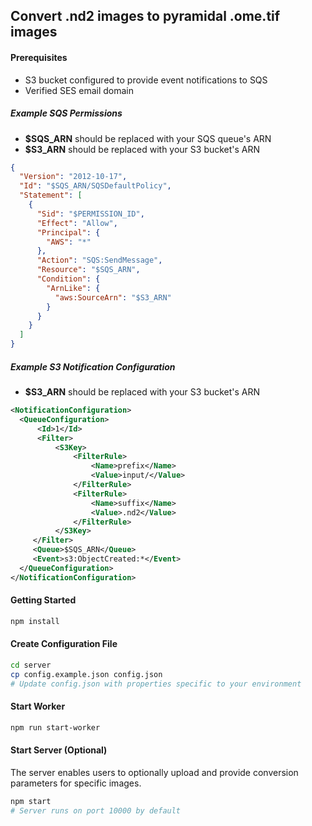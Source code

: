 ## Convert .nd2 images to pyramidal .ome.tif images

#### Prerequisites
- S3 bucket configured to provide event notifications to SQS
- Verified SES email domain

##### Example SQS Permissions
- **$SQS_ARN** should be replaced with your SQS queue's ARN
- **$S3_ARN** should be replaced with your S3 bucket's ARN

```json
{
  "Version": "2012-10-17",
  "Id": "$SQS_ARN/SQSDefaultPolicy",
  "Statement": [
    {
      "Sid": "$PERMISSION_ID",
      "Effect": "Allow",
      "Principal": {
        "AWS": "*"
      },
      "Action": "SQS:SendMessage",
      "Resource": "$SQS_ARN",
      "Condition": {
        "ArnLike": {
          "aws:SourceArn": "$S3_ARN"
        }
      }
    }
  ]
}
```

##### Example S3 Notification Configuration
- **$S3_ARN** should be replaced with your S3 bucket's ARN

```xml
<NotificationConfiguration>
  <QueueConfiguration>
      <Id>1</Id>
      <Filter>
          <S3Key>
              <FilterRule>
                  <Name>prefix</Name>
                  <Value>input/</Value>
              </FilterRule>
              <FilterRule>
                  <Name>suffix</Name>
                  <Value>.nd2</Value>
              </FilterRule>
          </S3Key>
     </Filter>
     <Queue>$SQS_ARN</Queue>
     <Event>s3:ObjectCreated:*</Event>
  </QueueConfiguration>
</NotificationConfiguration>
```

#### Getting Started

```bash
npm install
```

#### Create Configuration File
```bash
cd server
cp config.example.json config.json
# Update config.json with properties specific to your environment
```

#### Start Worker
```bash
npm run start-worker
```

#### Start Server (Optional)
The server enables users to optionally upload and provide conversion parameters for specific images.
```bash
npm start
# Server runs on port 10000 by default
```
